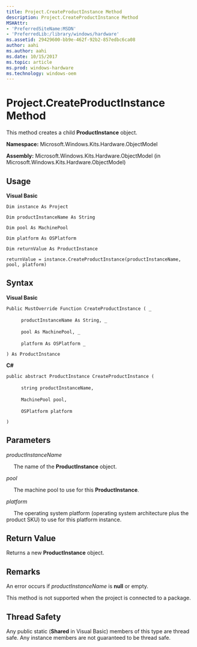 ```yaml
---
title: Project.CreateProductInstance Method
description: Project.CreateProductInstance Method
MSHAttr:
- 'PreferredSiteName:MSDN'
- 'PreferredLib:/library/windows/hardware'
ms.assetid: 29429600-bb9e-462f-92b2-857edbc6ca08
author: aahi
ms.author: aahi
ms.date: 10/15/2017
ms.topic: article
ms.prod: windows-hardware
ms.technology: windows-oem
---
```


# Project.CreateProductInstance Method


This method creates a child **ProductInstance** object.

**Namespace:** Microsoft.Windows.Kits.Hardware.ObjectModel

**Assembly:** Microsoft.Windows.Kits.Hardware.ObjectModel (in Microsoft.Windows.Kits.Hardware.ObjectModel)

## <span id="Usage"></span><span id="usage"></span><span id="USAGE"></span>Usage


**Visual Basic**

`Dim instance As Project`

`Dim productInstanceName As String`

`Dim pool As MachinePool`

`Dim platform As OSPlatform`

`Dim returnValue As ProductInstance`

`returnValue = instance.CreateProductInstance(productInstanceName, pool, platform)`

## <span id="Syntax"></span><span id="syntax"></span><span id="SYNTAX"></span>Syntax


**Visual Basic**

`Public MustOverride Function CreateProductInstance ( _`

          `productInstanceName As String, _`

          `pool As MachinePool, _`

          `platform As OSPlatform _`

`) As ProductInstance `

**C#**

`public abstract ProductInstance CreateProductInstance (`

          `string productInstanceName,`

          `MachinePool pool,`

          `OSPlatform platform`

`)`

## <span id="Parameters"></span><span id="parameters"></span><span id="PARAMETERS"></span>Parameters


*productInstanceName*

     The name of the **ProductInstance** object.

*pool*

     The machine pool to use for this **ProductInstance**.

*platform*

     The operating system platform (operating system architecture plus the product SKU) to use for this platform instance.

## <span id="Return_Value"></span><span id="return_value"></span><span id="RETURN_VALUE"></span>Return Value


Returns a new **ProductInstance** object.

## <span id="Remarks"></span><span id="remarks"></span><span id="REMARKS"></span>Remarks


An error occurs if *productInstanceName* is **null** or empty.

This method is not supported when the project is connected to a package.

## <span id="Thread_Safety"></span><span id="thread_safety"></span><span id="THREAD_SAFETY"></span>Thread Safety


Any public static (**Shared** in Visual Basic) members of this type are thread safe. Any instance members are not guaranteed to be thread safe.

 

 






